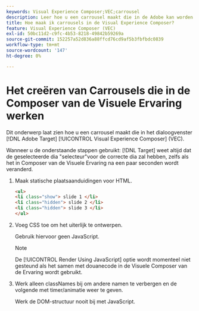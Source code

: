 ```yaml
---
keywords: Visual Experience Composer;VEC;carrousel
description: Leer hoe u een carrousel maakt die in de Adobe kan worden bewerkt [!DNL Target] Visual Experience Composer (VEC).
title: Hoe maak ik carrousels in de Visual Experience Composer?
feature: Visual Experience Composer (VEC)
exl-id: 50bc11d2-c9fc-4b53-8218-49842b59269a
source-git-commit: 152257a52d836a88ffcd76cd9af5b3fbfbdc0839
workflow-type: tm+mt
source-wordcount: '147'
ht-degree: 0%

---
```


# Het creëren van Carrousels die in de Composer van de Visuele Ervaring werken

Dit onderwerp laat zien hoe u een carrousel maakt die in het dialoogvenster [!DNL Adobe Target] [!UICONTROL Visual Experience Composer] (VEC).

Wanneer u de onderstaande stappen gebruikt: [!DNL Target] weet altijd dat de geselecteerde dia &quot;selecteur&quot;voor de correcte dia zal hebben, zelfs als het in Composer van de Visuele Ervaring na een paar seconden wordt veranderd.

1. Maak statische plaatsaanduidingen voor HTML.

   ```html
   <ul>
   <li class="show"> slide 1 </li>
   <li class="hidden"> slide 2 </li>
   <li class="hidden"> slide 3 </li>
   </ul>
   ```

1. Voeg CSS toe om het uiterlijk te ontwerpen.

   Gebruik hiervoor geen JavaScript.

   >[!NOTE]
   >
   >De [!UICONTROL Render Using JavaScript] optie wordt momenteel niet gesteund als het samen met douanecode in de Visuele Composer van de Ervaring wordt gebruikt.

1. Werk alleen classNames bij om andere namen te verbergen en de volgende met timer/animatie weer te geven.

   Werk de DOM-structuur nooit bij met JavaScript.
